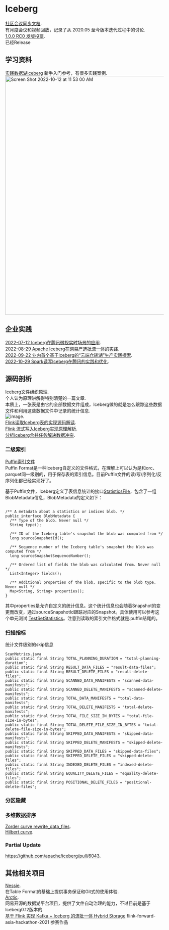 # Iceberg

[社区会议同步文档](https://docs.google.com/document/d/1YuGhUdukLP5gGiqCbk0A5_Wifqe2CZWgOd3TbhY3UQg/edit).  
有月度会议和视频回放，记录了从 2020.05 至今版本迭代过程中的讨论.  
[1.0.0 RC0 发版投票](https://lists.apache.org/thread/cr53bdjssovscf79wzhjck9cqs7pt6y3).     
已经Release 

## 学习资料
[实践数据湖iceberg](https://blog.csdn.net/spark_dev/category_11588525.html) 新手入门参考，有很多实践案例.  
<img width="756" alt="Screen Shot 2022-10-12 at 11 53 00 AM" src="https://user-images.githubusercontent.com/38547014/195246091-09b60c59-5895-40b8-84c5-a8299031090d.png">


## 企业实践
[2022-07-12 Iceberg在腾讯微视实时场景的应用](https://mp.weixin.qq.com/s/aEhZJUXOmNilHuImf7KB0A).  
[2022-08-29 Apache Iceberg在网易严选批流一体的实践](https://mp.weixin.qq.com/s/Ui2WRyu2eV3gqTh-kyGupw).  
[2022-09-22 业内首个基于Iceberg的“云端仓转湖”生产实践探索](https://mp.weixin.qq.com/s/v-VKjt_kDCXh3fj5Xvm_dQ).  
[2022-10-29 Spark读写Iceberg在腾讯的实践和优化](https://mp.weixin.qq.com/s/KK0pMt40dMOWevF8t6pdtw).  

## 源码剖析

[Iceberg文件组织原理](https://mp.weixin.qq.com/s/QE-odbd5O2LBFg3RU1gJPQ).  
个人认为原理讲解得特别清楚的一篇文章.   
本质上，一张表是由它的全部数据文件组成，Iceberg做的就是怎么跟踪这些数据文件和利用这些数据文件中记录的统计信息.     
![image](https://user-images.githubusercontent.com/38547014/194792347-94c3a321-c3a5-4e6d-b641-5f8e829a3b62.png).    
[Flink读取Iceberg表的实现源码解读](https://mp.weixin.qq.com/s/-rgbEyIteqx8txXuKOy4lw).   
[Flink 流式写入Iceberg实现原理解析](https://mp.weixin.qq.com/s/jIcQbpj1OtQ71m6YFCItng).  
[分析iceberg合并任务解决数据冲突](https://zhuanlan.zhihu.com/p/506740221).   

### 二级索引
[Puffin索引文件](https://iceberg.apache.org/puffin-spec/)  
Puffin Format是一种Iceberg自定义的文件格式，在理解上可以认为是和orc、parquet同一级别的，用于保存表的索引信息。目前Puffin文件的读/写/序列化/反序列化都已经实现好了。  

基于Puffin文件，Iceberg定义了表信息统计的接口[StatisticsFile](https://github.com/apache/iceberg/blob/master/api/src/main/java/org/apache/iceberg/StatisticsFile.java)，包含了一组BlobMetadata信息，BlobMetadata的定义如下：
```

/** A metadata about a statistics or indices blob. */
public interface BlobMetadata {
  /** Type of the blob. Never null */
  String type();

  /** ID of the Iceberg table's snapshot the blob was computed from */
  long sourceSnapshotId();

  /** Sequence number of the Iceberg table's snapshot the blob was computed from */
  long sourceSnapshotSequenceNumber();

  /** Ordered list of fields the blob was calculated from. Never null */
  List<Integer> fields();

  /** Additional properties of the blob, specific to the blob type. Never null */
  Map<String, String> properties();
}

```
其中properties是允许自定义的统计信息。这个统计信息也会随着Snapshot的变更而改变，通过sourceSnapshotId跟踪对应的Snapshot。具体使用可以参考这个单元测试
[TestSetStatistics](https://github.com/apache/iceberg/blob/master/core/src/test/java/org/apache/iceberg/TestSetStatistics.java)。注意到读取的索引文件格式就是.puffin结尾的。  

### 扫描指标
统计文件级别的skip信息
```
ScanMetrics.java
public static final String TOTAL_PLANNING_DURATION = "total-planning-duration";
public static final String RESULT_DATA_FILES = "result-data-files";
public static final String RESULT_DELETE_FILES = "result-delete-files";
public static final String SCANNED_DATA_MANIFESTS = "scanned-data-manifests";
public static final String SCANNED_DELETE_MANIFESTS = "scanned-delete-manifests";
public static final String TOTAL_DATA_MANIFESTS = "total-data-manifests";
public static final String TOTAL_DELETE_MANIFESTS = "total-delete-manifests";
public static final String TOTAL_FILE_SIZE_IN_BYTES = "total-file-size-in-bytes";
public static final String TOTAL_DELETE_FILE_SIZE_IN_BYTES = "total-delete-file-size-in-bytes";
public static final String SKIPPED_DATA_MANIFESTS = "skipped-data-manifests";
public static final String SKIPPED_DELETE_MANIFESTS = "skipped-delete-manifests";
public static final String SKIPPED_DATA_FILES = "skipped-data-files";
public static final String SKIPPED_DELETE_FILES = "skipped-delete-files";
public static final String INDEXED_DELETE_FILES = "indexed-delete-files";
public static final String EQUALITY_DELETE_FILES = "equality-delete-files";
public static final String POSITIONAL_DELETE_FILES = "positional-delete-files";

```

### 分区隐藏

### 多维数据排序
[Zorder curve rewrite_data_files](https://iceberg.apache.org/docs/latest/spark-procedures/#rewrite_data_files).  
[Hilbert curve](https://github.com/apache/iceberg/pull/5824).  

### Partial Update
https://github.com/apache/iceberg/pull/6043.  

## 其他相关项目
[Nessie](https://github.com/projectnessie/nessie).        
在Table Format的基础上提供事务保证和Git式的使用体验.  
[Arctic](https://github.com/NetEase/arctic).    
网易开源的数据湖平台项目，提供了文件自动治理的能力，不过目前是基于Iceberg0.12版本的.   
[基于 Flink 实现 Kafka + Iceberg 的流批一体 Hybrid Storage](https://github.com/flink-china/flink-forward-asia-hackathon-2021/issues/28)
flink-forward-asia-hackathon-2021 参赛作品
